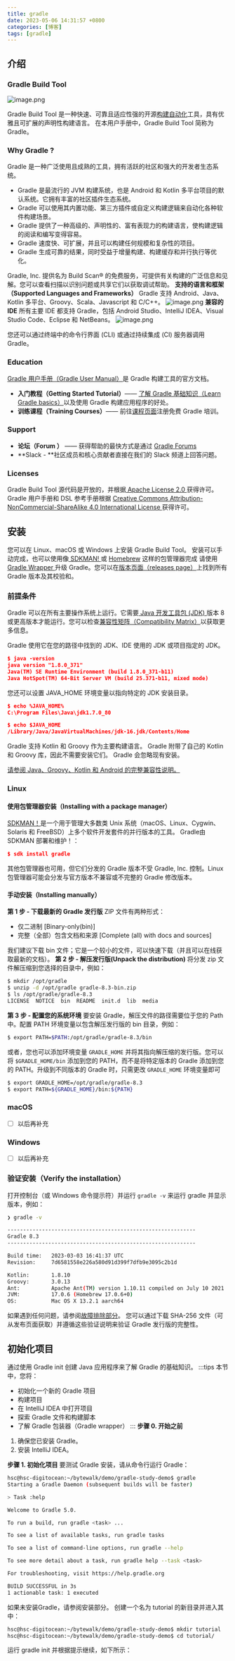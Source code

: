```yaml
---
title: gradle
date: 2023-05-06 14:31:57 +0800
categories: [博客]
tags: [gradle] 
---
```



## 介绍

### Gradle Build Tool
![image.png](https://cdn.nlark.com/yuque/0/2023/png/35987817/1692753285846-95113b49-fd46-4b0e-b9fa-8412289b765c.png#averageHue=%23000b0e&clientId=uc02a4435-4cdf-4&from=paste&id=ud0ca1588&originHeight=90&originWidth=119&originalType=url&ratio=1&rotation=0&showTitle=false&size=8835&status=done&style=none&taskId=uecb98359-0033-49d1-bfd1-2883d509e76&title=) 
 
Gradle Build Tool 是一种快速、可靠且适应性强的开源[构建自动化](https://en.wikipedia.org/wiki/Build_automation)工具，具有优雅且可扩展的声明性构建语言。
在本用户手册中，Gradle Build Tool 简称为 Gradle。
### Why Gradle ?
Gradle 是一种广泛使用且成熟的工具，拥有活跃的社区和强大的开发者生态系统。

- Gradle 是最流行的 JVM 构建系统，也是 Android 和 Kotlin 多平台项目的默认系统。它拥有丰富的社区插件生态系统。
- Gradle 可以使用其内置功能、第三方插件或自定义构建逻辑来自动化各种软件构建场景。
- Gradle 提供了一种高级的、声明性的、富有表现力的构建语言，使构建逻辑的阅读和编写变得容易。
- Gradle 速度快、可扩展，并且可以构建任何规模和复杂性的项目。
- Gradle 生成可靠的结果，同时受益于增量构建、构建缓存和并行执行等优化。

Gradle, Inc. 提供名为 Build Scan® 的免费服务，可提供有关构建的广泛信息和见解。您可以查看扫描以识别问题或共享它们以获取调试帮助。
**支持的语言和框架（Supported Languages and Frameworks）**
Gradle 支持 Android、Java、Kotlin 多平台、Groovy、Scala、Javascript 和 C/C++。
![image.png](https://cdn.nlark.com/yuque/0/2023/png/35987817/1692753933339-7f46b93e-723c-4805-ac26-6b23c90588d8.png#averageHue=%23120c07&clientId=uc02a4435-4cdf-4&from=paste&id=u0d4bd92a&originHeight=220&originWidth=1440&originalType=url&ratio=1&rotation=0&showTitle=false&size=89796&status=done&style=none&taskId=u536c2b04-999a-4e06-b9cb-19b753f0f13&title=)
**兼容的 IDE**
所有主要 IDE 都支持 Gradle，包括 Android Studio、IntelliJ IDEA、Visual Studio Code、Eclipse 和 NetBeans。
![image.png](https://cdn.nlark.com/yuque/0/2023/png/35987817/1692753926056-b00205fc-8bf3-4884-913b-76de72516f9f.png#averageHue=%23121210&clientId=uc02a4435-4cdf-4&from=paste&id=u16249232&originHeight=200&originWidth=1440&originalType=url&ratio=1&rotation=0&showTitle=false&size=79812&status=done&style=none&taskId=ue1bad2d0-1b57-4f59-b375-5a02179c4cf&title=)
 
您还可以通过终端中的命令行界面 (CLI) 或通过持续集成 (CI) 服务器调用 Gradle。
### Education
[Gradle 用户手册（Gradle User Manual）](https://docs.gradle.org/current/userguide/about_manual.html#about_manual)是 Gradle 构建工具的官方文档。

- **入门教程（Getting Started Tutorial）**——  [了解 Gradle 基础知识（Learn Gradle basics）](https://docs.gradle.org/current/userguide/userguide.html#introduction)以及使用 Gradle 构建应用程序的好处。
- **训练课程（Training Courses）**——  前往[课程页面](https://gradle.org/courses/?_gl=1*1cs1ijp*_ga*MjAwNjI3NDIxMC4xNjkyNjk0MDQ1*_ga_7W7NC6YNPT*MTY5Mjc1MzI3My4zLjEuMTY5Mjc1NDIyNS41MC4wLjA.)注册免费 Gradle 培训。
### Support

- **论坛（Forum ）** —— 获得帮助的最快方式是通过 [Gradle Forums](https://discuss.gradle.org/?_gl=1*1t2sjyn*_ga*MjAwNjI3NDIxMC4xNjkyNjk0MDQ1*_ga_7W7NC6YNPT*MTY5Mjc1MzI3My4zLjEuMTY5Mjc1NDQxOS4zOS4wLjA.)
- **Slack - **社区成员和核心贡献者直接在我们的 Slack 频道上回答问题。
### Licenses
Gradle Build Tool 源代码是开放的，并根据[ Apache License 2.0 ](https://github.com/gradle/gradle/blob/master/LICENSE)获得许可。 Gradle 用户手册和 DSL 参考手册根据 [Creative Commons Attribution-NonCommercial-ShareAlike 4.0 International License ](https://creativecommons.org/licenses/by-nc-sa/4.0/)获得许可。
## 安装
您可以在 Linux、macOS 或 Windows 上安装 Gradle Build Tool。
安装可以手动完成，也可以使用像[ SDKMAN! ](https://sdkman.io)或  [Homebrew](https://brew.sh) 这样的包管理器完成
请使用[ Gradle Wrapper ](https://docs.gradle.org/current/userguide/gradle_wrapper.html#sec:upgrading_wrapper)升级 Gradle。您可以在[版本页面（releases page）](https://gradle.org/releases/?_gl=1*1wv2ssy*_ga*MjAwNjI3NDIxMC4xNjkyNjk0MDQ1*_ga_7W7NC6YNPT*MTY5Mjc1MzI3My4zLjEuMTY5Mjc1NTA5OS4zNy4wLjA.)上找到所有 Gradle 版本及其校验和。
### 前提条件
Gradle 可以在所有主要操作系统上运行。它需要[ Java 开发工具包 (JDK) ](https://jdk.java.net)版本 8 或更高版本才能运行。您可以检查[兼容性矩阵（Compatibility Matrix）](https://docs.gradle.org/current/userguide/compatibility.html#compatibility)以获取更多信息。
 
Gradle 使用它在您的路径中找到的 JDK、IDE 使用的 JDK 或项目指定的 JDK。
```json
$ java -version
java version "1.8.0_371"
Java(TM) SE Runtime Environment (build 1.8.0_371-b11)
Java HotSpot(TM) 64-Bit Server VM (build 25.371-b11, mixed mode)
```
您还可以设置 JAVA_HOME 环境变量以指向特定的 JDK 安装目录。
```json
$ echo %JAVA_HOME%
C:\Program Files\Java\jdk1.7.0_80
```
```json
$ echo $JAVA_HOME
/Library/Java/JavaVirtualMachines/jdk-16.jdk/Contents/Home
```
Gradle 支持 Kotlin 和 Groovy 作为主要构建语言。 Gradle 附带了自己的 Kotlin 和 Groovy 库，因此不需要安装它们。 Gradle 会忽略现有安装。
 
[请参阅 Java、Groovy、Kotlin 和 Android 的完整兼容性说明。](https://docs.gradle.org/current/userguide/compatibility.html#compatibility)
### Linux
#### 使用包管理器安装（Installing with a package manager）
[SDKMAN！](https://sdkman.io)是一个用于管理大多数类 Unix 系统（macOS、Linux、Cygwin、Solaris 和 FreeBSD）上多个软件开发套件的并行版本的工具。 Gradle由 SDKMAN 部署和维护！：
```json
$ sdk install gradle
```
 
其他包管理器也可用，但它们分发的 Gradle 版本不受 Gradle, Inc. 控制。Linux 包管理器可能会分发与官方版本不兼容或不完整的 Gradle 修改版本。
#### 手动安装（Installing manually）
**第 1 步 - 下载最新的 Gradle 发行版**
 ZIP 文件有两种形式：

- 仅二进制 [Binary-only(bin)]
- 完整（全部）包含文档和来源 [Complete (all) with docs and sources]

我们建议下载 bin 文件；它是一个较小的文件，可以快速下载（并且可以在线获取最新的文档）。
**第 2 步 - 解压发行版(Unpack the distribution)**
将分发 zip 文件解压缩到您选择的目录中，例如：
```bash
$ mkdir /opt/gradle
$ unzip -d /opt/gradle gradle-8.3-bin.zip
$ ls /opt/gradle/gradle-8.3
LICENSE  NOTICE  bin  README  init.d  lib  media
```
 
**第 3 步 - 配置您的系统环境**
要安装 Gradle，解压文件的路径需要位于您的 Path 中。配置 PATH 环境变量以包含解压发行版的 bin 目录，例如：
```bash
$ export PATH=$PATH:/opt/gradle/gradle-8.3/bin
```
或者，您也可以添加环境变量 `GRADLE_HOME` 并将其指向解压缩的发行版。您可以将 `$GRADLE_HOME/bin` 添加到您的 PATH，而不是将特定版本的 Gradle 添加到您的 PATH。升级到不同版本的 Gradle 时，只需更改 `GRADLE_HOME` 环境变量即可
```bash
$ export GRADLE_HOME=/opt/gradle/gradle-8.3
$ export PATH=${GRADLE_HOME}/bin:${PATH}
```
### macOS

- [ ] 以后再补充
### Windows

- [ ] 以后再补充
### 验证安装（Verify the installation）
打开控制台（或 Windows 命令提示符）并运行 `gradle -v` 来运行 gradle 并显示版本，例如：
```bash
❯ gradle -v

------------------------------------------------------------
Gradle 8.3
------------------------------------------------------------

Build time:   2023-03-03 16:41:37 UTC
Revision:     7d6581558e226a580d91d399f7dfb9e3095c2b1d

Kotlin:       1.8.10
Groovy:       3.0.13
Ant:          Apache Ant(TM) version 1.10.11 compiled on July 10 2021
JVM:          17.0.6 (Homebrew 17.0.6+0)
OS:           Mac OS X 13.2.1 aarch64
```
如果遇到任何问题，请参阅[故障排除部分](https://docs.gradle.org/current/userguide/troubleshooting.html#sec:troubleshooting_installation)。
您可以通过下载 SHA-256 文件（可从发布页面获取）并遵循这些验证说明来验证 Gradle 发行版的完整性。
## 初始化项目
通过使用 Gradle init 创建 Java 应用程序来了解 Gradle 的基础知识。
:::tips
本节中，您将：

- 初始化一个新的 Gradle 项目
- 构建项目
- 在 IntelliJ IDEA 中打开项目
- 探索 Gradle 文件和构建脚本
- 了解 Gradle 包装器（Gradle wrapper）
:::
**步骤 0. 开始之前**

1. 确保您已安装 Gradle。
2. 安装 IntelliJ IDEA。

**步骤 1. 初始化项目**
要测试 Gradle 安装，请从命令行运行 Gradle：
```bash
hsc@hsc-digitocean:~/bytewalk/demo/gradle-study-demo$ gradle
Starting a Gradle Daemon (subsequent builds will be faster)

> Task :help

Welcome to Gradle 5.0.

To run a build, run gradle <task> ...

To see a list of available tasks, run gradle tasks

To see a list of command-line options, run gradle --help

To see more detail about a task, run gradle help --task <task>

For troubleshooting, visit https://help.gradle.org

BUILD SUCCESSFUL in 3s
1 actionable task: 1 executed
```
如果未安装Gradle，请参阅安装部分。
创建一个名为 tutorial 的新目录并进入其中：
```bash
hsc@hsc-digitocean:~/bytewalk/demo/gradle-study-demo$ mkdir tutorial
hsc@hsc-digitocean:~/bytewalk/demo/gradle-study-demo$ cd tutorial/
```
运行 gradle init 并根据提示继续，如下所示：
